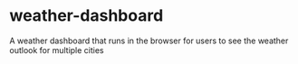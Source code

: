 # weather-dashboard
A weather dashboard that runs in the browser for users to see the weather outlook for multiple cities
